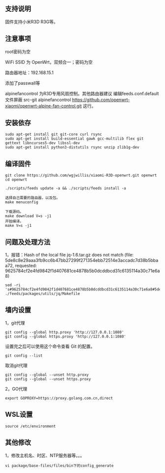 ## 支持说明

固件支持小米R3D R3G等。



## 注意事项

root密码为空

WiFi SSID 为 OpenWrt，双频合一；密码为空

路由器地址：192.168.15.1

添加了passwall等

alpinefancontrol 为R3D专用风扇控制。其他路由器建议 编辑feeds.conf.default文件屏蔽 src-git alpinefancontrol https://github.com/openwrt-xiaomi/openwrt-alpine-fan-control.git 这行。

## 安装依存

```
sudo apt-get install git git-core curl rsync
sudo apt-get install build-essential gawk gcc-multilib flex git gettext libncurses5-dev libssl-dev
sudo apt-get install python3-distutils rsync unzip zlib1g-dev
```

## 编译固件

```
git clone https://github.com/wgjwillis/xiaomi-R3D-openwrt.git openwrt
cd openwrt

./scripts/feeds update -a && ./scripts/feeds install -a

选择自己需要的路由器，以及包。
make menuconfig

下载源码。
make download V=s -j1
开始编译。
make V=s -j1

```

## 问题及处理方法

1，报错：Hash of the local file jq-1.6.tar.gz does not match (file: 5de8c8e29aaa3fb9cc6b47bb27299f271354ebb72514e3accadc7d38b5bbaa72, requested: 9625784cf2e4fd9842f1d407681ce4878b5b0dcddbcd31c6135114a30c71e6a8)
```
sed -ri 's#9625784cf2e4fd9842f1d407681ce4878b5b0dcddbcd31c6135114a30c71e6a8#5de8c8e29aaa3fb9cc6b47bb27299f271354ebb72514e3accadc7d38b5bbaa72#' ./feeds/packages/utils/jq/Makefile
```

## 墙内设置
1，git代理
```
git config --global http.proxy 'http://127.0.0.1:1080'
git config --global https.proxy 'http://127.0.0.1:1080'
```
设置完之后可以使用这个命令查看 Git 的配置。
```
git config --list
```
取消git代理
```
git config --global --unset http.proxy
git config --global --unset https.proxy
```

2，GO代理
```
export GOPROXY=https://proxy.golang.com.cn,direct
```
## WSL设置
```
source /etc/environment
```

## 其他修改
1，修改主机名、时区、NTP服务器等。。。
```
vi package/base-files/files/bin下的config_generate
```


